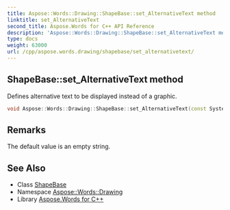 ```yaml
---
title: Aspose::Words::Drawing::ShapeBase::set_AlternativeText method
linktitle: set_AlternativeText
second_title: Aspose.Words for C++ API Reference
description: 'Aspose::Words::Drawing::ShapeBase::set_AlternativeText method. Defines alternative text to be displayed instead of a graphic in C++.'
type: docs
weight: 63000
url: /cpp/aspose.words.drawing/shapebase/set_alternativetext/
---
```

## ShapeBase::set_AlternativeText method


Defines alternative text to be displayed instead of a graphic.

```cpp
void Aspose::Words::Drawing::ShapeBase::set_AlternativeText(const System::String &value)
```

## Remarks


The default value is an empty string. 
## See Also

* Class [ShapeBase](../)
* Namespace [Aspose::Words::Drawing](../../)
* Library [Aspose.Words for C++](../../../)
